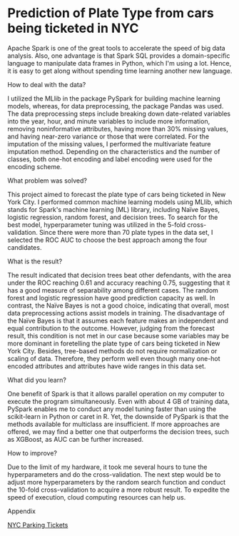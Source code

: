 # Prediction of Plate Type from cars being ticketed in NYC 

Apache Spark is one of the great tools to accelerate the speed of big data analysis. Also, one advantage is that Spark SQL provides a domain-specific language to manipulate data frames in Python, which I'm using a lot. Hence, it is easy to get along without spending time learning another new language.

How to deal with the data?

I utilized the MLlib in the package PySpark for building machine learning models, whereas, for data preprocessing, the package Pandas was used. The data preprocessing steps include breaking down date-related variables into the year, hour, and minute variables to include more information, removing noninformative attributes, having more than 30% missing values, and having near-zero variance or those that were correlated. For the imputation of the missing values, I performed the multivariate feature imputation method. Depending on the characteristics and the number of classes, both one-hot encoding and label encoding were used for the encoding scheme.

What problem was solved?

This project aimed to forecast the plate type of cars being ticketed in New York City. I performed common machine learning models using MLlib, which stands for Spark's machine learning (ML) library, including Naïve Bayes, logistic regression, random forest, and decision trees. To search for the best model, hyperparameter tuning was utilized in the 5-fold cross-validation. Since there were more than 70 plate types in the data set, I selected the ROC AUC to choose the best approach among the four candidates.

What is the result?

The result indicated that decision trees beat other defendants, with the area under the ROC reaching 0.61 and accuracy reaching 0.75, suggesting that it has a good measure of separability among different cases. The random forest and logistic regression have good prediction capacity as well. In contrast, the Naïve Bayes is not a good choice, indicating that overall, most data preprocessing actions assist models in training. The disadvantage of the Naïve Bayes is that it assumes each feature makes an independent and equal contribution to the outcome. However, judging from the forecast result, this condition is not met in our case because some variables may be more dominant in foretelling the plate type of cars being ticketed in New York City. Besides, tree-based methods do not require normalization or scaling of data. Therefore, they perform well even though many one-hot encoded attributes and attributes have wide ranges in this data set.

What did you learn?

One benefit of Spark is that it allows parallel operation on my computer to execute the program simultaneously. Even with about 4 GB of training data, PySpark enables me to conduct any model tuning faster than using the scikit-learn in Python or caret in R. Yet, the downside of PySpark is that the methods available for multiclass are insufficient. If more approaches are offered, we may find a better one that outperforms the decision trees, such as XGBoost, as AUC can be further increased.

How to improve?

Due to the limit of my hardware, it took me several hours to tune the hyperparameters and do the cross-validation. The next step would be to adjust more hyperparameters by the random search function and conduct the 10-fold cross-validation to acquire a more robust result. To expedite the speed of execution, cloud computing resources can help us.

Appendix

[NYC Parking Tickets](https://www.kaggle.com/new-york-city/nyc-parking-tickets)
